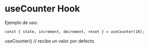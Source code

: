 # useCounter Hook

Ejemplo de uso:
```
const { state, increment, decrement, reset } = useCounter(10);
```

useCounter() // recibe un valor por defecto